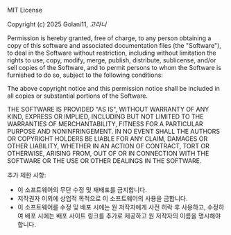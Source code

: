MIT License

Copyright (c) 2025 Golani11, _고라니_

Permission is hereby granted, free of charge, to any person obtaining a copy
of this software and associated documentation files (the "Software"), to deal
in the Software without restriction, including without limitation the rights
to use, copy, modify, merge, publish, distribute, sublicense, and/or sell
copies of the Software, and to permit persons to whom the Software is
furnished to do so, subject to the following conditions:

The above copyright notice and this permission notice shall be included in all
copies or substantial portions of the Software.

THE SOFTWARE IS PROVIDED "AS IS", WITHOUT WARRANTY OF ANY KIND, EXPRESS OR
IMPLIED, INCLUDING BUT NOT LIMITED TO THE WARRANTIES OF MERCHANTABILITY,
FITNESS FOR A PARTICULAR PURPOSE AND NONINFRINGEMENT. IN NO EVENT SHALL THE
AUTHORS OR COPYRIGHT HOLDERS BE LIABLE FOR ANY CLAIM, DAMAGES OR OTHER
LIABILITY, WHETHER IN AN ACTION OF CONTRACT, TORT OR OTHERWISE, ARISING FROM,
OUT OF OR IN CONNECTION WITH THE SOFTWARE OR THE USE OR OTHER DEALINGS IN THE
SOFTWARE.

추가 제한 사항:
- 이 소프트웨어의 무단 수정 및 재배포를 금지합니다.
- 저작권자 이외에 상업적 목적으로 이 소프트웨어의 사용을 금합니다.
- 이 소프트웨어를 수정 및 배포 시에는 원 저작자에게 사전 허락 후 사용하고,
  수정하여 배포 시에는 배포 사이트 링크를 추가로 제공하고 원 저작자의 이름을 명시해야 합니다.